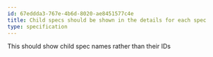 ```yaml
---
id: 67eddda3-767e-4b6d-8020-ae8451577c4e
title: Child specs should be shown in the details for each spec
type: specification
---
```


This should show child spec names rather than their IDs
